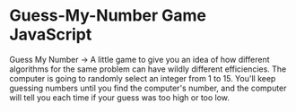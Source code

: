 # Guess-My-Number Game JavaScript
 Guess My Number -> A little game to give you an idea of how different algorithms for the same problem can have wildly different efficiencies. The computer is going to randomly select an integer from 1 to 15. You'll keep guessing numbers until you find the computer's number, and the computer will tell you each time if your guess was too high or too low.

